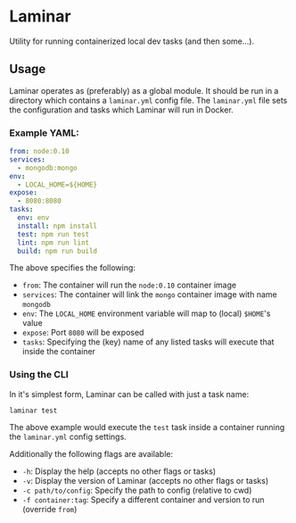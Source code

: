 # Laminar

Utility for running containerized local dev tasks (and then some...).

## Usage

Laminar operates as (preferably) as a global module. It should be run in a 
directory which contains a `laminar.yml` config file. The `laminar.yml` file 
sets the configuration and tasks which Laminar will run in Docker.

### Example YAML:

```yaml
from: node:0.10
services:
  - mongodb:mongo
env:
  - LOCAL_HOME=${HOME}
expose:
  - 8080:8080
tasks:
  env: env
  install: npm install
  test: npm run test
  lint: npm run lint
  build: npm run build
```

The above specifies the following:

* `from`: The container will run the `node:0.10` container image
* `services`: The container will link the `mongo` container image with name `mongodb`
* `env`: The `LOCAL_HOME` environment variable will map to (local) `$HOME`'s value
* `expose`: Port `8080` will be exposed
* `tasks`: Specifying the (key) name of any listed tasks will execute that inside the container

### Using the CLI

In it's simplest form, Laminar can be called with just a task name:

```
laminar test
```

The above example would execute the `test` task inside a container running the 
`laminar.yml` config settings.

Additionally the following flags are available:

* `-h`: Display the help (accepts no other flags or tasks)
* `-v`: Display the version of Laminar (accepts no other flags or tasks)
* `-c path/to/config`: Specify the path to config (relative to cwd)
* `-f container:tag`: Specify a different container and version to run (override `from`)